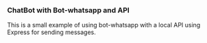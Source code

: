 ### ChatBot with Bot-whatsapp and API

This is a small example of using bot-whatsapp with a local API using Express for sending messages.